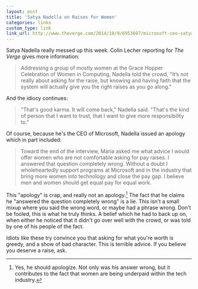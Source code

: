 ```yaml
---
layout: post
title: 'Satya Nadella on Raises for Women'
categories: links
custom_type: link
link_url: http://www.theverge.com/2014/10/9/6953697/microsoft-ceo-satya-nadella-women-raises
---
```

Satya Nadella really messed up this week. Colin Lecher reporting for *The Verge* gives more information:

> Addressing a group of mostly women at the Grace Hopper Celebration of Women in Computing, Nadella told the crowd, "It’s not really about asking for the raise, but knowing and having faith that the system will actually give you the right raises as you go along."

And the idiocy continues:

> "That's good karma. It will come back," Nadella said. "That's the kind of person that I want to trust, that I want to give more responsibility to."

Of course, because he's the CEO of Microsoft, Nadella issued an apology which in part included:

> Toward the end of the interview, Maria asked me what advice I would offer women who are not comfortable asking for pay raises. I answered that question completely wrong. Without a doubt I wholeheartedly support programs at Microsoft and in the industry that bring more women into technology and close the pay gap. I believe men and women should get equal pay for equal work.

This "apology" is crap, and really not an apology.[^1] The fact that he claims he "answered the question completely wrong" is a lie. This isn't a small mixup where you said the wrong word, or maybe had a phrase wrong. Don't be fooled, this is what he truly thinks. A belief which he had to back up on, when either he noticed that it didn't go over well with the crowd, or was told by one of his people of the fact.
 
Idiots like these try convince you that asking for what you're worth is greedy, and a show of bad character. This is terrible advice. If you believe you deserve a raise, ask.

[^1]: Yes, he should apologize. Not only was his answer wrong, but it contributes to the fact that women are being underpaid within the tech industry.